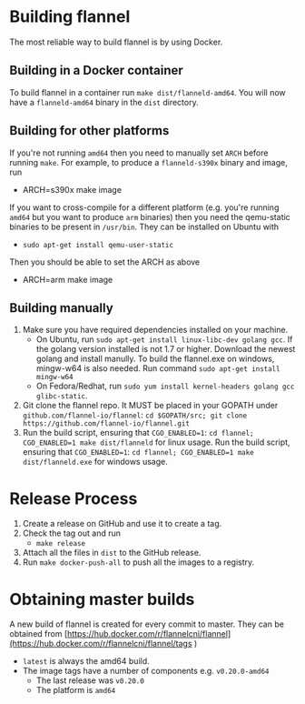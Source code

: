 # Building flannel

The most reliable way to build flannel is by using Docker.

## Building in a Docker container

To build flannel in a container run `make dist/flanneld-amd64`.
You will now have a `flanneld-amd64` binary in the `dist` directory.

## Building for other platforms

If you're not running `amd64` then you need to manually set `ARCH` before running `make`. For example, to produce a 
`flanneld-s390x` binary and image, run
* ARCH=s390x make image

If you want to cross-compile for a different platform (e.g. you're running `amd64` but you want to produce `arm` binaries) then you need the qemu-static binaries to be present in `/usr/bin`. They can be installed on Ubuntu with
* `sudo apt-get install qemu-user-static`

Then you should be able to set the ARCH as above
* ARCH=arm make image

## Building manually

1. Make sure you have required dependencies installed on your machine.
    * On Ubuntu, run `sudo apt-get install linux-libc-dev golang gcc`. 
      If the golang version installed is not 1.7 or higher. Download the newest golang and install manully.
      To build the flannel.exe on windows, mingw-w64 is also needed. Run command `sudo apt-get install mingw-w64`
    * On Fedora/Redhat, run `sudo yum install kernel-headers golang gcc glibc-static`.
2. Git clone the flannel repo. It MUST be placed in your GOPATH under `github.com/flannel-io/flannel`: `cd $GOPATH/src; git clone https://github.com/flannel-io/flannel.git`
3. Run the build script, ensuring that `CGO_ENABLED=1`: `cd flannel; CGO_ENABLED=1 make dist/flanneld` for linux usage.
   Run the build script, ensuring that `CGO_ENABLED=1`: `cd flannel; CGO_ENABLED=1 make dist/flanneld.exe` for windows usage.

# Release Process

1. Create a release on GitHub and use it to create a tag.
2. Check the tag out and run
    * `make release`
3. Attach all the files in `dist` to the GitHub release.
4. Run `make docker-push-all` to push all the images to a registry.

# Obtaining master builds

A new build of flannel is created for every commit to master. They can be obtained from [https://hub.docker.com/r/flannelcni/flannel](https://hub.docker.com/r/flannelcni/flannel/tags )

* `latest` is always the amd64 build.
* The image tags have a number of components e.g. `v0.20.0-amd64`
  * The last release was `v0.20.0`
  * The platform is `amd64`
